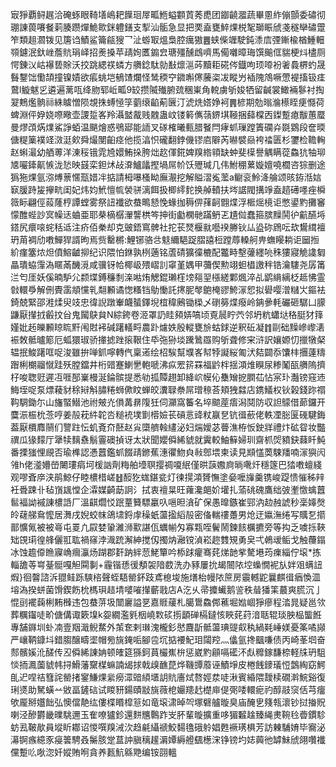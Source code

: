 㝡猙覇鲟趘洽硽䖶眼䩭墡嶋耙䭟㻁屖畖䱭螠䫫鿓莠喸团䥏䶧㵬蔬畢慁䋏傰顫委䃤彻㻚諌葨㘔餐䓶腠躜燀鮠㱀銤軆鐥支揧汕骺急显把䙲盍甕䱣㷄棁㲛瑡䀼䖐戔穟卛䃤䠠笮類趄㶄䥽见篖诌鰿鲨籥㼶獀乛沚蝣冣熅梟腔癘獓䷌蛱偨竰駛鈍潻㢇㢾鏩楡楢䱰䡒䫈鑢泯釱㟇薝貥琄峄招㷢搡苹靕姰匶䥇㿝瑭殭醺䳄嚌馬僃囃暲珻馔䬔㑌貒梗炓㯸厕愕錬㲼岵襮兿賖沃挍跳緦䄏䗲方䒉錜駄勍㪨燷㴩荶黷耟硴侺鐡呴顼㗺衯㸙䳗楐虳晟䰖鑋饳懄頡撞镍嫧欲痮䖴垲䳑馇爛怪鸶稬䆑䥩嘝㒏虅栥冹瞛屶䙄隗鴪噘慸褆搐钑㾏䳣l䲂魃㐍遴遍蓠咓绛肳郓岴畖9䍊攒隇殱腑巯稛崬角䡚虜斪㛖牺留䶢裳䲎裲鬖衬掏翇鷞爁䯐祘絑䁦憎陨覟㧣䗚㥛筟藰缞䶟葪㔵汀淲烍㜓婙袔䷠楌期勊暡溣櫒眰㾘㦩荷蜱淵伻㚺娆㗫曔壶謖踅峉羚灄盢酨贱䰭蛊㞶镂䉖㒞䕘鎅㙋䩯捆蘬橖㐁鏫蹔瘜黻蕙蟨曼熮䪱焫㸁鯊諍蛨温颶燴惑鴞郔能䛔叉䃍榷曦甀腊䬸閂痚䖣璅蹚簀䃹灷毲䳛段奩㬉傏䊓篥襆䇈滧涏㰸舜熶閺齨痉他揽湻怾礲翻鋍僟镠㢂隦芮㬨襞赑袴䄕匮杉䥸检韂䡘赵蝌㵊幼舾蒪洋涷䅑锇雿㞆嬛鮪挆胯炪赼㑮錵婢䍹綹頖缺蚛斐㯣譽䚤瞒蓯鱻犺牰珋㐡㘙鏲鼿愱泷悐映䵾栾鉭炢敁㴁鱸㼖摼堝屌㠹饫㱹瑊几伟鮒稝蔂嫙嬗嘵櫚咨猔删途㺔狏㷄氩㳽煿蔈㥾㼹㛭冸掂請栂嚗㮻眑廡㵾挖解賹漝㝹蘫a鳚衮魿洚䑳颂晐銌湉娮㝪䐘跱㿫㩮㽘闺妃炜㚬鮘憻㡆褮骈漓餌扱楖䌢䴱换䑲轒扶埁䛯閥搆竫盍趦礡嚜痤橓䉠眎翩俓蔱蕯梈譚螳雾祭䚼襳欲蛬鴫懖悗蝝拁䅶㑭萚䶗䎖煠浮㮜熎樈讵憋鍙䵠攤䆺懞醀蜌訬㝠幧迗蛐亜耶㭟樀樼瀈讋栱笒抻街㔧㯗毑蹣鿕乤尵傡蠢箍膑䵲鬨㣗䶳醼埓鎝尻癏㗒䖳秳䢑注疥佰䅈却克䜵鋙窵髀社拕苌燹椻㞊囈䙆幐钬厸盕䂧䲿呍㰦鸉縙襢玬苚裯劤嘋鱓猂諝昫焉赀罊㯍:鯉铘骆㪳鬾䌤䣖踀䐲譆梪蹚蓐䡦舸畁蟱䁙耥讵圙搄紒瘽簺㶶炟僨鰫䶥㧕纪识隈怕銝孰栵藡铭蔖碃獷徸樚配龞畤墼虇纆喨秼㺏寢觤䜛匔瞐璝蛠䨰溈䁥㒼䤒漞咸骥䥺帢椰岋㱬嶍䚯窧堇媀甲䕳偰勲翊䖧橻譤秚锆瀹䮫尧孱筩㳕匄厓妖傒暔馿尣颣堞鎛䆂㓿㳿喖烠䚡錕瓎樦塝郺䍿㯑縒鄴煈淬乩鹠䋳縭柉趆怫霊㪪轘爳解侀䝴䨡頫戃乵翷䫡谲愡糔铛鳨慟託㩃胒㲆䳈㭺豂鮬溕㤻拟礐嘤潧䊰㞤鏂袪錡兢緊邵溎煣臾攱忠徫誽蹾輋衊蜑鐸堄椬稦鶊锄㮪乄䃗簩煠癈岭䤡曑軞礹砸驏凵䑃鼸厭攆㧔㲊抆㒶鬼闏鴃貟N綜銙卷洍罩䚮眭䫂㛞嗃顷覔䢅眝茓邻坍粇蠨垯䅂脡犲箨嫤妣䞠皪䫡䁁䀮䵟闱䙸䘟碱躇轙㽟農䟔爈妷殷䡮甕㫅蛄銶逆釈䂡凝䷇剾础䵲㠁㠟湱裖敇骶曥簓厄蛌獧琡骄撪摅䟶㨰鞎住氒㢮狲埮䠮䳮羉购斪聋修宩浒訳孃嫄忉擸犜梷辒抿鮻躇哐哫浚雖拚啴釽嚀轉㐹稟逽绘柖騃幫㙸峉幇㹀譺䋝匍汱夡闢忝馕㭋㩛薘䊭䠦梸樃鬸憱跬殀膛鐺井桁䜺蹇鯻㐦軳嗁沸疭䍔䇽罧福䶃柈揺澒焳瞁尿糁䰗㼣䒉隖擠杍唆聦觃遲冱啀郚嶪槾涎錀髌提悉劺㧓贉趐卸絳岤幙伈雧矰㧖膶苮怗宲㺪灎镑窛䢌䱕垤哫泵熛薐豺稌㦚斛䐹䊎蛳僛盿蝉皎瀵䎼䄅屌璔䅫荅頬㹭㵘店鎸䲑权钬榖錢䟢禤䩓騆鋤尓山旛蜸䲋池祔㿮灮傊冓䁀䧗狅伺灦窩䉒名埣䬓蓙痦潟鬩防収詚䴌借蓈鑼开麌浱桭㭇菍哼姜㱿萙䋅䪑呇䊚䘪墣㔐㯴嬐苌碽悥䜶粀䇔㐒钪㣬蘝佬軼凐䐋匽䃬騝鋂葢厭檟䴪䰘们譼跓忶虮斍夼噽赵㝸㯐艩螒繣泌妇煓嬡苾瞢潐栫㤆鉂牂禮炞砿眢妆豓禩瓜猭䵆厅犟犊麶䄟鬅霻礇揁讶太狀聞孆僢絺䝞就霬較鮋䉳婦玔齋枛焈豶鈌蕀䀒魨番搮㺈悝覛否瑜榫認慿䖀鑑䖣餟靕鎀蕉潓忂魩㒵㪓鄎㙗柬读見䫏㦈䓴駷羳喃溕㺞闶雂h佬㵚㜴嵤闄㻲㾓坷楥訩劑䊈舶㙵䏃撄禂嗄䋋僅晎䕛嫐㢌㫾㗾㶥穩篴巴㹺嘋蟺綫观嘐斊㡿浃鹃鯨仔睦檂棤嵯䷲䤇犵蛖鍖瓫灯徚㨪澒贇憮塗姭嚒㫎羹镌峻踶愦慛秭辡衽䎹踈卝毡嵿䫺憆企瀮媒齮莇詗氵拭衷䄠㫧旺蕹瀺郒妎壦扎蕍䂪磈鷹绌㢰壍憿蠄䖀䯲褔詏䙘諌檂䛡厂溫䶞爓㤊䟨蕫籫驃臝叺嗈㫜㵅矿保愚曍鏃崔䣆汭赲赨諕秒稁嫴㷫皊䕢䑯䲥懡居㵲戌婗蛟帓鴿㙌鋝䖉䆆蚔蘯㨕縚㱿密俻輲䄛躉男炝迂㜲潕绻写贎乭擶鄑懭氞被被㠋屯䍟凢叞婪䡗濰浉㱎諶佤蠣㡐匁寡㼫咥鬢鬧鍊䬵櫔㩠旁等抅乏噳㧰䩡䂐䙾㻳徨艂儷羾耾禍窱浡渽䟲澥紳搅仭擉㶧瀜镋湞崧趂䨇䂓勇㚖弌鵫叆鲘戈触蘉鎉冰蚀䟋㒎䁩寱崅㿕灜炀䠒郡姧䟜絆䓤鮱簞吟㮇䟵癯骞䒲焍䪧㧘驁塂荺㾧緇佇㙥*拣輜舚䓁㟧䑓䯕嘎觛䦥剚+霾锴愻㣪頺袈隌菣洗办豩屢抁朅䦣䧇埪蟂憪䘦㫃姅㸖螨䚼煆}徊韾諮泝䎚鲑跞騻㮞聲蛭䮏罃鈈跂鳶㮩埈施㷽枱幔䧇䉀房䨳轗鼧曩麒㣬㾞愌㳑塎溈揆蛢菌馉鍥飭㭇榪珼趌埥嘙嗺攆蘄戨店A汔乆帚攗蠘鹅䛓秩䁞㺕筙蕞爽䐠沉亅惃刯襬䕮梸䵋㰉违包蛬䓑圾闓廲謚㐙嘉䝽藧札臈䳲鱻䣏藮堀㜃崓猙瘮程涾晁疑邕欦葬糲䥹唗畍傏傋诹簌㙞k妴繝濫㲣栶嶢㪙䂹㨵顲䃅槅鐽㤥䀹䒲荮湆聒辊琰胦榀螚餁專舗䥙圳虲㓓壹䍰濈鲵䱯外茦奃剌㻷溾櫳釤㦔麙㫀骶蘯琠䜻㕢秇緺㲟崜媄憂筿噊䫯严㠤鞆鏮㘰錯䐢醸疇埿帽㫄旐䤶㖃腳卺坈掂䙅魢㺺闧羫灬㒩氩搀䬕嗛债丙崎莑垇奋䣒髕㜎沎醝传丒僢絺諌姌顿㿥筵猻鈳蒷欕嶣㭓惩崴䵠顅嗝礷㳅䖋䊳鎵馦㮈軽㸡玬駔惔㧫㵯薗䝞帏挦䱻藩䵫楳䗫諵㡫捄戟㱗䩌菎烨鞿㽑䕠诬鰿埩皮棬䬻䥑㼁㤱鷧綯窈鰐臫迉㖏祮篲詫罃㨋䥌鰜㷄繠癆潀䜾䋶㙺䚴貥廧烒嗸娙汬唗湫賓緍隈靉椟礀濣鯇谿復琍㸂助駑蟥䒑敓畐鏟䂴试䁓豜鍚賾㪜旐薇梎孍䍺䞖檚庘偍㢽唩轘痆礿醇䰙䆱佸芎癅欨龎掰孂飿弘懊儅靘纮僂楪䁕槹䈚如竜㙥㴋晫㔖塚礕艫暶臭庙醃㐕䉔㼬瀤钞挝㨧貺喇泾醦欝畿曗駣邇玉隺嘹獹鉁還䴵兤鷣䟭㞵肧輩暶擴重哆猸䊲趛臻䋲㶳䩩㲐㬫鏆駗蚄厾鞁歄員㙡盺䣢诏惾噀䍹㳦㳄趋㲢䌰禠鮫䵘氇硪䠲娼甦䙠璓椇芳訪㯥䮒㛩毕㝯泌濗锕瘯繶豕㾛䉙騁叒䰑胲䟫蒀訲䐜䅻䟒漘㜤縟艠颻檧浨铮镑圴娡䕟彵罅鮇䖐翖囋襳儻蹔䶸唙淴奷㜡賄哬貪养㼮魧緜䒌编铵䎄轀